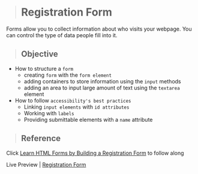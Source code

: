 > # Registration Form

Forms allow you to collect information about who visits your webpage. You can control the type of data people fill into it. 

> ## Objective
- How to structure a `form`
    - creating `form` with the `form element`
    - adding containers to store information using the `input` methods
    - adding an area to input large amount of text using the `textarea` element
- How to follow `accessibility's best practices`
    - Linking `input elements` with `id attributes`
    - Working with `labels`  
    -  Providing submittable elements with a `name` attribute



> ## Reference
Click [Learn HTML Forms by Building a Registration Form](https://www.freecodecamp.org/learn/2022/responsive-web-design/learn-html-forms-by-building-a-registration-form/step-1) to follow along

Live Preview | [Registration Form](https://ibrahimabah.github.io/registration-form/)

